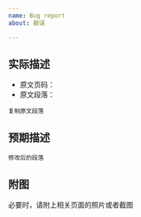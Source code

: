 ```yaml
---
name: Bug report
about: 勘误

---
```


## 实际描述

- 原文页码：
- 原文段落：

```
复制原文段落
```

## 预期描述

```
修改后的段落
```

## 附图

必要时，请附上相关页面的照片或者截图